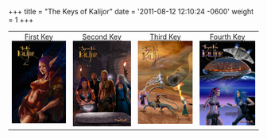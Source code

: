 +++
title = "The Keys of Kalijor"
date = '2011-08-12 12:10:24 -0600'
weight = 1
+++
<table cellpadding="3" width="100%">
<tbody>
<tr>
<td align="center" valign="top">
        <a href="/books/keys-of-kalijor/the-first-key-of-kalijor">First Key<br />
          <img src="/images/First_Key_Cover.png" alt="First Key" /><br />
        </a>
      </td>
<td align="center" valign="top">
        <a href="/books/keys-of-kalijor/the-second-key-of-kalijor">Second Key<br />
          <img src="/images/Second_Key_Cover.png" alt="" /><br />
        </a>
      </td>
<td align="center" valign="top">
        <a href="/books/keys-of-kalijor/the-third-key-of-kalijor">Third Key<br />
          <img src="/images/Third_Key_Cover.png" alt="" /><br />
        </a>
       </td>
<td align="center" valign="top">
        <a href="/books/keys-of-kalijor/the-fourth-key-of-kalijor">Fourth Key<br />
          <img src="/images/Fourth_Key_Cover.png" alt="" /><br />
        </a>
       </td>
</tr>
</tbody>
</table>
